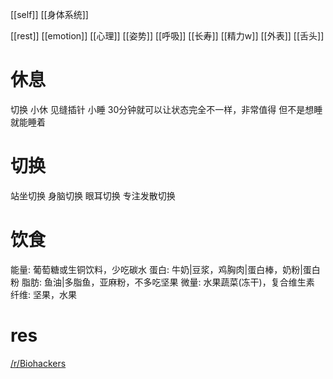 [[self]]
[[身体系统]]

[[rest]]
[[emotion]]
[[心理]]
[[姿势]]
[[呼吸]]
[[长寿]]
[[精力w]]
[[外表]]
[[舌头]]
# 休息
切换
小休 见缝插针
小睡 30分钟就可以让状态完全不一样，非常值得
	但不是想睡就能睡着
# 切换
站坐切换
身脑切换
眼耳切换
专注发散切换
# 饮食
能量: 葡萄糖或生铜饮料，少吃碳水
蛋白: 牛奶|豆浆，鸡胸肉|蛋白棒，奶粉|蛋白粉
脂肪: 鱼油|多脂鱼，亚麻粉，不多吃坚果
微量: 水果蔬菜(冻干)，复合维生素
纤维: 坚果，水果

# res
[/r/Biohackers](https://teddit.net/r/Biohackers/top?t=year)
